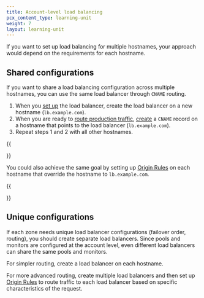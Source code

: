 ```yaml
---
title: Account-level load balancing
pcx_content_type: learning-unit
weight: 7
layout: learning-unit
---
```


If you want to set up load balancing for multiple hostnames, your approach would depend on the requirements for each hostname.

## Shared configurations

If you want to share a load balancing configuration across multiple hostnames, you can use the same load balancer through `CNAME` routing.

1. When you [set up](/learning-paths/modules/performance/load-balancing-setup/) the load balancer, create the load balancer on a new hostname (`lb.example.com`).
2. When you are ready to [route production traffic](/learning-paths/modules/performance/load-balancing-setup/production-traffic/), [create](/dns/manage-dns-records/how-to/create-dns-records/#create-dns-records) a `CNAME` record on a hostname that points to the load balancer (`lb.example.com`).
3. Repeat steps 1 and 2 with all other hostnames.

{{<Aside type="note">}}

You could also achieve the same goal by setting up [Origin Rules](/rules/origin-rules/) on each hostname that override the hostname to `lb.example.com`.

{{</Aside>}}

## Unique configurations

If each zone needs unique load balancer configurations (failover order, routing), you should create separate load balancers. Since pools and monitors are configured at the account level, even different load balancers can share the same pools and monitors.

For simpler routing, create a load balancer on each hostname.

For more advanced routing, create multiple load balancers and then set up [Origin Rules](/rules/origin-rules/) to route traffic to each load balancer based on specific characteristics of the request.